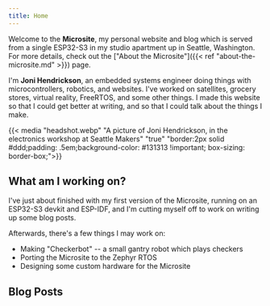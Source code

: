 ```yaml
---
title: Home
---
```


Welcome to the **Microsite**, my personal website and blog which is served from
a single ESP32-S3 in my studio apartment up in Seattle, Washington. For more
details, check out the ["About the
Microsite"]({{< ref "about-the-microsite.md" >}}) page.

I'm **Joni Hendrickson**, an embedded systems engineer doing things with
microcontrollers, robotics, and websites. I've worked on satellites, grocery
stores, virtual reality, FreeRTOS, and some other things. I made this website so
that I could get better at writing, and so that I could talk about the things I
make.

{{< media "headshot.webp" "A picture of Joni Hendrickson, in the electronics workshop at Seattle Makers" "true" "border:2px solid #ddd;padding: .5em;background-color: #131313 !important; box-sizing: border-box;">}}

## What am I working on?

I've just about finished with my first version of the Microsite, running on an
ESP32-S3 devkit and ESP-IDF, and I'm cutting myself off to work on writing up
some blog posts.

Afterwards, there's a few things I may work on:

- Making "Checkerbot" -- a small gantry robot which plays checkers
- Porting the Microsite to the Zephyr RTOS
- Designing some custom hardware for the Microsite

## Blog Posts
